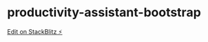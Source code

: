 # productivity-assistant-bootstrap

[Edit on StackBlitz ⚡️](https://stackblitz.com/edit/angular-rhnw3b-zhtubn)
